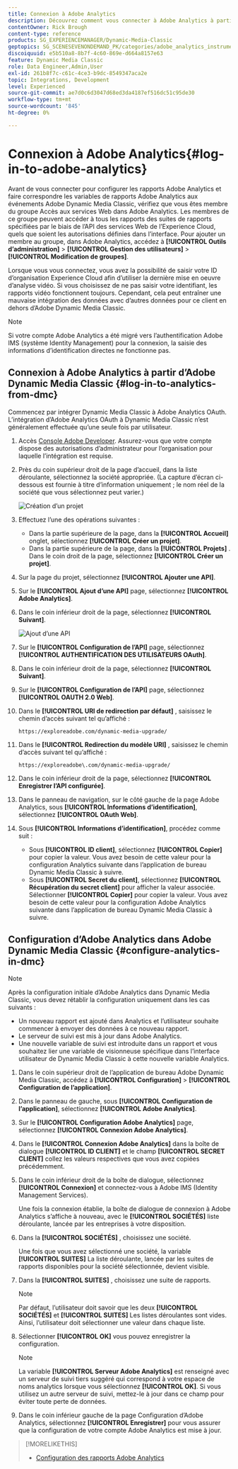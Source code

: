 ```yaml
---
title: Connexion à Adobe Analytics
description: Découvrez comment vous connecter à Adobe Analytics à partir d’Adobe Dynamic Media Classic.
contentOwner: Rick Brough
content-type: reference
products: SG_EXPERIENCEMANAGER/Dynamic-Media-Classic
geptopics: SG_SCENESEVENONDEMAND_PK/categories/adobe_analytics_instrumentation_kit
discoiquuid: e5b510a8-8b7f-4c60-869e-d664a8157e63
feature: Dynamic Media Classic
role: Data Engineer,Admin,User
exl-id: 261b8f7c-c61c-4ce3-b9dc-8549347aca2e
topic: Integrations, Development
level: Experienced
source-git-commit: ae7d0c6d3047d68ed3da4187ef516dc51c95de30
workflow-type: tm+mt
source-wordcount: '845'
ht-degree: 0%

---
```


# Connexion à Adobe Analytics{#log-in-to-adobe-analytics}

Avant de vous connecter pour configurer les rapports Adobe Analytics et faire correspondre les variables de rapports Adobe Analytics aux événements Adobe Dynamic Media Classic, vérifiez que vous êtes membre du groupe Accès aux services Web dans Adobe Analytics. Les membres de ce groupe peuvent accéder à tous les rapports des suites de rapports spécifiées par le biais de l’API des services Web de l’Experience Cloud, quels que soient les autorisations définies dans l’interface. Pour ajouter un membre au groupe, dans Adobe Analytics, accédez à **[!UICONTROL Outils d’administration]** > **[!UICONTROL Gestion des utilisateurs]** > **[!UICONTROL Modification de groupes]**.

Lorsque vous vous connectez, vous avez la possibilité de saisir votre ID d’organisation Experience Cloud afin d’utiliser la dernière mise en oeuvre d’analyse vidéo. Si vous choisissez de ne pas saisir votre identifiant, les rapports vidéo fonctionnent toujours. Cependant, cela peut entraîner une mauvaise intégration des données avec d’autres données pour ce client en dehors d’Adobe Dynamic Media Classic.

>[!NOTE]
>
>Si votre compte Adobe Analytics a été migré vers l’authentification Adobe IMS (système Identity Management) pour la connexion, la saisie des informations d’identification directes ne fonctionne pas.

## Connexion à Adobe Analytics à partir d’Adobe Dynamic Media Classic {#log-in-to-analytics-from-dmc}

Commencez par intégrer Dynamic Media Classic à Adobe Analytics OAuth. L’intégration d’Adobe Analytics OAuth à Dynamic Media Classic n’est généralement effectuée qu’une seule fois par utilisateur.

1. Accès [Console Adobe Developer](https://developer.adobe.com/console). Assurez-vous que votre compte dispose des autorisations d’administrateur pour l’organisation pour laquelle l’intégration est requise.
1. Près du coin supérieur droit de la page d’accueil, dans la liste déroulante, sélectionnez la société appropriée. (La capture d’écran ci-dessous est fournie à titre d’information uniquement ; le nom réel de la société que vous sélectionnez peut varier.)

   ![Création d’un projet](assets/analytics-oauth1.png)

1. Effectuez l’une des opérations suivantes :

   * Dans la partie supérieure de la page, dans la **[!UICONTROL Accueil]** onglet, sélectionnez **[!UICONTROL Créer un projet]**.
   * Dans la partie supérieure de la page, dans la **[!UICONTROL Projets]** . Dans le coin droit de la page, sélectionnez **[!UICONTROL Créer un projet]**.

1. Sur la page du projet, sélectionnez **[!UICONTROL Ajouter une API]**.
1. Sur le **[!UICONTROL Ajout d’une API]** page, sélectionnez **[!UICONTROL Adobe Analytics]**.
1. Dans le coin inférieur droit de la page, sélectionnez **[!UICONTROL Suivant]**.

   ![Ajout d’une API](assets/analytics-oauth2.png)

1. Sur le **[!UICONTROL Configuration de l’API]** page, sélectionnez **[!UICONTROL AUTHENTIFICATION DES UTILISATEURS OAuth]**.
1. Dans le coin inférieur droit de la page, sélectionnez **[!UICONTROL Suivant]**.
1. Sur le **[!UICONTROL Configuration de l’API]** page, sélectionnez **[!UICONTROL OAUTH 2.0 Web]**.
1. Dans le **[!UICONTROL URI de redirection par défaut]** , saisissez le chemin d’accès suivant tel qu’affiché :

   `https://exploreadobe.com/dynamic-media-upgrade/`

1. Dans le **[!UICONTROL Redirection du modèle URI]** , saisissez le chemin d’accès suivant tel qu’affiché :

   `https://exploreadobe\.com/dynamic-media-upgrade/`

1. Dans le coin inférieur droit de la page, sélectionnez **[!UICONTROL Enregistrer l’API configurée]**.
1. Dans le panneau de navigation, sur le côté gauche de la page Adobe Analytics, sous **[!UICONTROL Informations d’identification]**, sélectionnez **[!UICONTROL OAuth Web]**.
1. Sous **[!UICONTROL Informations d’identification]**, procédez comme suit :
   * Sous **[!UICONTROL ID client]**, sélectionnez **[!UICONTROL Copier]** pour copier la valeur. Vous avez besoin de cette valeur pour la configuration Analytics suivante dans l’application de bureau Dynamic Media Classic à suivre.
   * Sous **[!UICONTROL Secret du client]**, sélectionnez **[!UICONTROL Récupération du secret client]** pour afficher la valeur associée. Sélectionner **[!UICONTROL Copier]** pour copier la valeur. Vous avez besoin de cette valeur pour la configuration Adobe Analytics suivante dans l’application de bureau Dynamic Media Classic à suivre.

## Configuration d’Adobe Analytics dans Adobe Dynamic Media Classic {#configure-analytics-in-dmc}

>[!NOTE]
>
>Après la configuration initiale d’Adobe Analytics dans Dynamic Media Classic, vous devez rétablir la configuration uniquement dans les cas suivants :
>
>* Un nouveau rapport est ajouté dans Analytics et l’utilisateur souhaite commencer à envoyer des données à ce nouveau rapport.
>* Le serveur de suivi est mis à jour dans Adobe Analytics.
>* Une nouvelle variable de suivi est introduite dans un rapport et vous souhaitez lier une variable de visionneuse spécifique dans l’interface utilisateur de Dynamic Media Classic à cette nouvelle variable Analytics.
>

1. Dans le coin supérieur droit de l’application de bureau Adobe Dynamic Media Classic, accédez à **[!UICONTROL Configuration]** > **[!UICONTROL Configuration de l’application]**.
1. Dans le panneau de gauche, sous **[!UICONTROL Configuration de l’application]**, sélectionnez **[!UICONTROL Adobe Analytics]**.
1. Sur le **[!UICONTROL Configuration Adobe Analytics]** page, sélectionnez **[!UICONTROL Connexion Adobe Analytics]**.
1. Dans le **[!UICONTROL Connexion Adobe Analytics]** dans la boîte de dialogue **[!UICONTROL ID CLIENT]** et le champ **[!UICONTROL SECRET CLIENT]** collez les valeurs respectives que vous avez copiées précédemment.
1. Dans le coin inférieur droit de la boîte de dialogue, sélectionnez **[!UICONTROL Connexion]** et connectez-vous à Adobe IMS (Identity Management Services).

   Une fois la connexion établie, la boîte de dialogue de connexion à Adobe Analytics s’affiche à nouveau, avec le **[!UICONTROL SOCIÉTÉS]** liste déroulante, lancée par les entreprises à votre disposition.

1. Dans la **[!UICONTROL SOCIÉTÉS]** , choisissez une société.

   Une fois que vous avez sélectionné une société, la variable **[!UICONTROL SUITES]** La liste déroulante, lancée par les suites de rapports disponibles pour la société sélectionnée, devient visible.

1. Dans la **[!UICONTROL SUITES]** , choisissez une suite de rapports.

   >[!NOTE]
   >
   >Par défaut, l’utilisateur doit savoir que les deux **[!UICONTROL SOCIÉTÉS]** et **[!UICONTROL SUITES]** Les listes déroulantes sont vides. Ainsi, l’utilisateur doit sélectionner une valeur dans chaque liste.

1. Sélectionner **[!UICONTROL OK]** vous pouvez enregistrer la configuration.

   >[!NOTE]
   >
   >La variable **[!UICONTROL Serveur Adobe Analytics]** est renseigné avec un serveur de suivi tiers suggéré qui correspond à votre espace de noms analytics lorsque vous sélectionnez **[!UICONTROL OK]**. Si vous utilisez un autre serveur de suivi, mettez-le à jour dans ce champ pour éviter toute perte de données.

1. Dans le coin inférieur gauche de la page Configuration d’Adobe Analytics, sélectionnez **[!UICONTROL Enregistrer]** pour vous assurer que la configuration de votre compte Adobe Analytics est mise à jour.

>[!MORELIKETHIS]
>
>* [Configuration des rapports Adobe Analytics](configuring-analytics-reports.md#configuring_adobe_analytics_reports)
